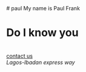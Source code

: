 <!DOCTYPE html>
<html>
<head>
<meta name="viewport" content="width=device-width"/>
<Link href="style.css" rel="stylesheet"/>
</head>
<body>
# paul
My name is Paul Frank 
<H1> Do I know you</H1><br/><a href=mailto: mperoreue@gmail.com>contact us</a><br/>
<em> <addr>Lagos-Ibadan express way</addr>

